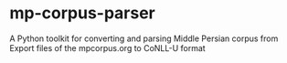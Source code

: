 # mp-corpus-parser
A Python toolkit for converting and parsing Middle Persian corpus from Export files of the mpcorpus.org to CoNLL-U format
